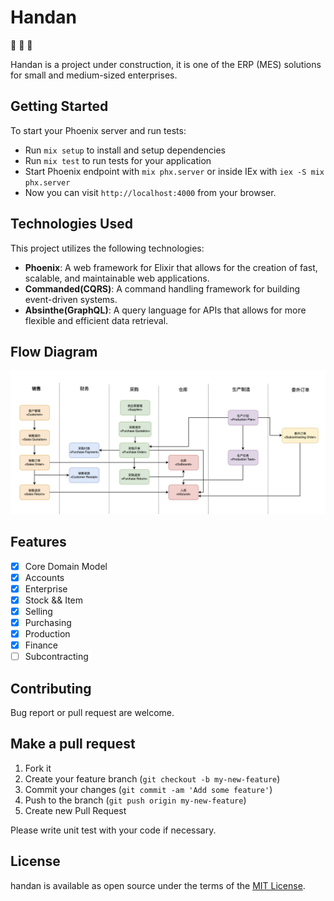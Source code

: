 # Handan

:construction: :construction: :construction: 

Handan is a project under construction, it is one of the ERP (MES) solutions for small and medium-sized enterprises.

## **Getting Started**

To start your Phoenix server and run tests:

* Run `mix setup` to install and setup dependencies
* Run `mix test` to run tests for your application
* Start Phoenix endpoint with `mix phx.server` or inside IEx with `iex -S mix phx.server`
* Now you can visit `http://localhost:4000` from your browser.

## **Technologies Used**

This project utilizes the following technologies:

* **Phoenix**: A web framework for Elixir that allows for the creation of fast, scalable, and maintainable web applications.
* **Commanded(CQRS)**: A command handling framework for building event-driven systems.
* **Absinthe(GraphQL)**: A query language for APIs that allows for more flexible and efficient data retrieval.


## **Flow Diagram**

![flow](./docs/flow.jpg)

## **Features**

- [x] Core Domain Model
- [x] Accounts
- [x] Enterprise
- [x] Stock && Item
- [x] Selling
- [x] Purchasing
- [x] Production
- [x] Finance
- [ ] Subcontracting

## **Contributing**

Bug report or pull request are welcome.

## **Make a pull request**

1. Fork it
2. Create your feature branch (`git checkout -b my-new-feature`)
3. Commit your changes (`git commit -am 'Add some feature'`)
4. Push to the branch (`git push origin my-new-feature`)
5. Create new Pull Request

Please write unit test with your code if necessary.

## **License**

handan is available as open source under the terms of the [MIT License](http://opensource.org/licenses/MIT).
